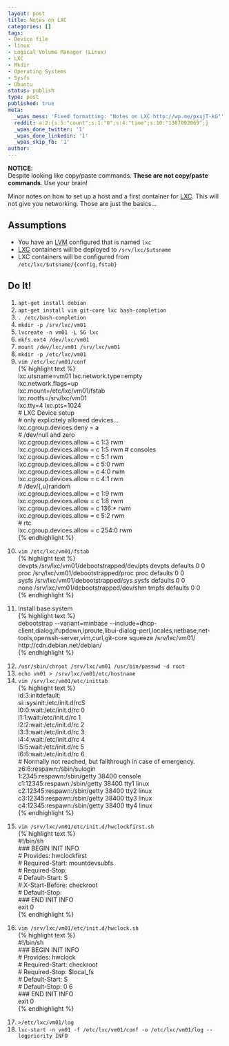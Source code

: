 ```yaml
---
layout: post
title: Notes on LXC
categories: []
tags:
- Device file
- linux
- Logical Volume Manager (Linux)
- LXC
- Mkdir
- Operating Systems
- Sysfs
- Ubuntu
status: publish
type: post
published: true
meta:
  _wpas_mess: 'Fixed formatting: "Notes on LXC http://wp.me/pxxjT-kG"'
  reddit: a:2:{s:5:"count";s:1:"0";s:4:"time";s:10:"1307092069";}
  _wpas_done_twitter: '1'
  _wpas_done_linkedin: '1'
  _wpas_skip_fb: '1'
author: 
---
```

<div class="posterous_autopost">
<p><strong>NOTICE</strong>:<br />
Despite looking like copy/paste commands. <strong>These are not copy/paste commands</strong>. Use your brain!</p>
<p>Minor notes on how to set up a host and a first container for <a href="http://en.wikipedia.org/wiki/Lxc">LXC</a>. This will not give you networking. Those are just the basics…</p>
<h2>Assumptions</h2>
<ul>
<li>You have an <a href="http://en.wikipedia.org/wiki/Logical_Volume_Manager_(Linux">LVM</a> configured that is named <code>lxc</code></li>
<li><a href="http://en.wikipedia.org/wiki/Lxc">LXC</a> containers will be deployed to <code>/srv/lxc/$utsname</code></li>
<li>LXC containers will be configured from <code>/etc/lxc/$utsname/{config,fstab}</code></li>
</ul>
<h2>Do It!</h2>
<ol>
<li><code>apt-get install debian</code></li>
<li><code>apt-get install vim git-core lxc bash-completion</code></li>
<li><code>. /etc/bash-completion</code></li>
<li><code>mkdir -p /srv/lxc/vm01</code></li>
<li><code>lvcreate -n vm01 -L 5G lxc</code></li>
<li><code>mkfs.ext4 /dev/lxc/vm01</code></li>
<li><code>mount /dev/lxc/vm01 /srv/lxc/vm01</code></li>
<li><code>mkdir -p /etc/lxc/vm01</code></li>
<li><code>vim /etc/lxc/vm01/conf</code>
<div class="CodeRay">
<div class="code">{% highlight text %}<br />
lxc.utsname=vm01 lxc.network.type=empty<br />
lxc.network.flags=up<br />
lxc.mount=/etc/lxc/vm01/fstab<br />
lxc.rootfs=/srv/lxc/vm01<br />
lxc.tty=4 lxc.pts=1024<br />
# LXC Device setup<br />
# only explicitely allowed devices...<br />
lxc.cgroup.devices.deny = a<br />
# /dev/null and zero<br />
lxc.cgroup.devices.allow = c 1:3 rwm<br />
lxc.cgroup.devices.allow = c 1:5 rwm # consoles<br />
lxc.cgroup.devices.allow = c 5:1 rwm<br />
lxc.cgroup.devices.allow = c 5:0 rwm<br />
lxc.cgroup.devices.allow = c 4:0 rwm<br />
lxc.cgroup.devices.allow = c 4:1 rwm<br />
# /dev/{,u}random<br />
lxc.cgroup.devices.allow = c 1:9 rwm<br />
lxc.cgroup.devices.allow = c 1:8 rwm<br />
lxc.cgroup.devices.allow = c 136:* rwm<br />
lxc.cgroup.devices.allow = c 5:2 rwm<br />
# rtc<br />
lxc.cgroup.devices.allow = c 254:0 rwm<br />
{% endhighlight %}</p>
</div>
</div>
</li>
<li><code>vim /etc/lxc/vm01/fstab</code>
<div class="CodeRay">
<div class="code">{% highlight text %}<br />
devpts /srv/lxc/vm01/debootstrapped/dev/pts devpts defaults 0 0<br />
proc /srv/lxc/vm01/debootstrapped/proc    proc   defaults 0 0<br />
sysfs /srv/lxc/vm01/debootstrapped/sys     sysfs  defaults 0 0<br />
none /srv/lxc/vm01/debootstrapped/dev/shm tmpfs  defaults 0 0<br />
{% endhighlight %}</p>
</div>
</div>
</li>
<li>Install base system
<div class="CodeRay">
<div class="code">{% highlight text %}<br />
debootstrap --variant=minbase --include=dhcp-client,dialog,ifupdown,iproute,libui-dialog-perl,locales,netbase,net-tools,openssh-server,vim,curl,git-core squeeze /srv/lxc/vm01/ http://cdn.debian.net/debian/<br />
{% endhighlight %}</p>
</div>
</div>
</li>
<li><code>/usr/sbin/chroot /srv/lxc/vm01 /usr/bin/passwd -d root</code></li>
<li><code>echo vm01 &gt; /srv/lxc/vm01/etc/hostname</code></li>
<li><code>vim /srv/lxc/vm01/etc/inittab</code>
<div class="CodeRay">
<div class="code">{% highlight text %}<br />
id:3:initdefault:<br />
si::sysinit:/etc/init.d/rcS<br />
l0:0:wait:/etc/init.d/rc 0<br />
l1:1:wait:/etc/init.d/rc 1<br />
l2:2:wait:/etc/init.d/rc 2<br />
l3:3:wait:/etc/init.d/rc 3<br />
l4:4:wait:/etc/init.d/rc 4<br />
l5:5:wait:/etc/init.d/rc 5<br />
l6:6:wait:/etc/init.d/rc 6<br />
# Normally not reached, but fallthrough in case of emergency.<br />
z6:6:respawn:/sbin/sulogin<br />
1:2345:respawn:/sbin/getty 38400 console<br />
c1:12345:respawn:/sbin/getty 38400 tty1 linux<br />
c2:12345:respawn:/sbin/getty 38400 tty2 linux<br />
c3:12345:respawn:/sbin/getty 38400 tty3 linux<br />
c4:12345:respawn:/sbin/getty 38400 tty4 linux<br />
{% endhighlight %}</p>
</div>
</div>
</li>
<li><code>vim /srv/lxc/vm01/etc/init.d/hwclockfirst.sh</code>
<div class="CodeRay">
<div class="code">{% highlight text %}<br />
#!/bin/sh<br />
### BEGIN INIT INFO<br />
# Provides:          hwclockfirst<br />
# Required-Start:    mountdevsubfs<br />
# Required-Stop:<br />
# Default-Start:     S<br />
# X-Start-Before:    checkroot<br />
# Default-Stop:<br />
### END INIT INFO<br />
exit 0<br />
{% endhighlight %}</p>
</div>
</div>
</li>
<li><code>vim /srv/lxc/vm01/etc/init.d/hwclock.sh</code>
<div class="CodeRay">
<div class="code">{% highlight text %}<br />
#!/bin/sh<br />
### BEGIN INIT INFO<br />
# Provides:          hwclock<br />
# Required-Start:    checkroot<br />
# Required-Stop:     $local_fs<br />
# Default-Start:     S<br />
# Default-Stop:      0 6<br />
### END INIT INFO<br />
exit 0<br />
{% endhighlight %}</p>
</div>
</div>
</li>
<li><code>&gt;/etc/lxc/vm01/log</code></li>
<li><code>lxc-start -n vm01 -f /etc/lxc/vm01/conf -o /etc/lxc/vm01/log --logpriority INFO</code></li>
</ol>
</div>
